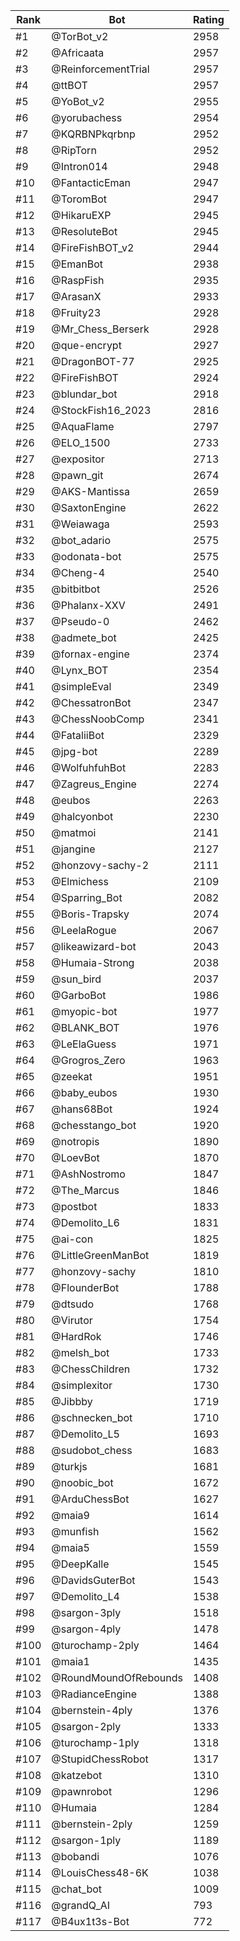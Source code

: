 Rank|Bot|Rating
---|---|---
#1|@TorBot_v2|2958
#2|@Africaata|2957
#3|@ReinforcementTrial|2957
#4|@ttBOT|2957
#5|@YoBot_v2|2955
#6|@yorubachess|2954
#7|@KQRBNPkqrbnp|2952
#8|@RipTorn|2952
#9|@Intron014|2948
#10|@FantacticEman|2947
#11|@ToromBot|2947
#12|@HikaruEXP|2945
#13|@ResoluteBot|2945
#14|@FireFishBOT_v2|2944
#15|@EmanBot|2938
#16|@RaspFish|2935
#17|@ArasanX|2933
#18|@Fruity23|2928
#19|@Mr_Chess_Berserk|2928
#20|@que-encrypt|2927
#21|@DragonBOT-77|2925
#22|@FireFishBOT|2924
#23|@blundar_bot|2918
#24|@StockFish16_2023|2816
#25|@AquaFlame|2797
#26|@ELO_1500|2733
#27|@expositor|2713
#28|@pawn_git|2674
#29|@AKS-Mantissa|2659
#30|@SaxtonEngine|2622
#31|@Weiawaga|2593
#32|@bot_adario|2575
#33|@odonata-bot|2575
#34|@Cheng-4|2540
#35|@bitbitbot|2526
#36|@Phalanx-XXV|2491
#37|@Pseudo-0|2462
#38|@admete_bot|2425
#39|@fornax-engine|2374
#40|@Lynx_BOT|2354
#41|@simpleEval|2349
#42|@ChessatronBot|2347
#43|@ChessNoobComp|2341
#44|@FataliiBot|2329
#45|@jpg-bot|2289
#46|@WolfuhfuhBot|2283
#47|@Zagreus_Engine|2274
#48|@eubos|2263
#49|@halcyonbot|2230
#50|@matmoi|2141
#51|@jangine|2127
#52|@honzovy-sachy-2|2111
#53|@Elmichess|2109
#54|@Sparring_Bot|2082
#55|@Boris-Trapsky|2074
#56|@LeelaRogue|2067
#57|@likeawizard-bot|2043
#58|@Humaia-Strong|2038
#59|@sun_bird|2037
#60|@GarboBot|1986
#61|@myopic-bot|1977
#62|@BLANK_BOT|1976
#63|@LeElaGuess|1971
#64|@Grogros_Zero|1963
#65|@zeekat|1951
#66|@baby_eubos|1930
#67|@hans68Bot|1924
#68|@chesstango_bot|1920
#69|@notropis|1890
#70|@LoevBot|1870
#71|@AshNostromo|1847
#72|@The_Marcus|1846
#73|@postbot|1833
#74|@Demolito_L6|1831
#75|@ai-con|1825
#76|@LittleGreenManBot|1819
#77|@honzovy-sachy|1810
#78|@FlounderBot|1788
#79|@dtsudo|1768
#80|@Virutor|1754
#81|@HardRok|1746
#82|@melsh_bot|1733
#83|@ChessChildren|1732
#84|@simplexitor|1730
#85|@Jibbby|1719
#86|@schnecken_bot|1710
#87|@Demolito_L5|1693
#88|@sudobot_chess|1683
#89|@turkjs|1681
#90|@noobic_bot|1672
#91|@ArduChessBot|1627
#92|@maia9|1614
#93|@munfish|1562
#94|@maia5|1559
#95|@DeepKalle|1545
#96|@DavidsGuterBot|1543
#97|@Demolito_L4|1538
#98|@sargon-3ply|1518
#99|@sargon-4ply|1478
#100|@turochamp-2ply|1464
#101|@maia1|1435
#102|@RoundMoundOfRebounds|1408
#103|@RadianceEngine|1388
#104|@bernstein-4ply|1376
#105|@sargon-2ply|1333
#106|@turochamp-1ply|1318
#107|@StupidChessRobot|1317
#108|@katzebot|1310
#109|@pawnrobot|1296
#110|@Humaia|1284
#111|@bernstein-2ply|1259
#112|@sargon-1ply|1189
#113|@bobandi|1076
#114|@LouisChess48-6K|1038
#115|@chat_bot|1009
#116|@grandQ_AI|793
#117|@B4ux1t3s-Bot|772
